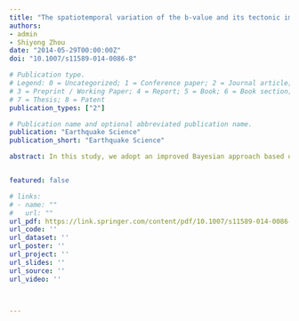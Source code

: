 ```yaml
---
title: "The spatiotemporal variation of the b-value and its tectonic implications in North China"
authors:
- admin
- Shiyong Zhou
date: "2014-05-29T00:00:00Z"
doi: "10.1007/s11589-014-0086-8"

# Publication type.
# Legend: 0 = Uncategorized; 1 = Conference paper; 2 = Journal article;
# 3 = Preprint / Working Paper; 4 = Report; 5 = Book; 6 = Book section;
# 7 = Thesis; 8 = Patent
publication_types: ["2"]

# Publication name and optional abbreviated publication name.
publication: "Earthquake Science"
publication_short: "Earthquake Science"

abstract: In this study, we adopt an improved Bayesian approach based on free-knot B-spline bases to study the spatial and temporal distribution of the b-value. Synthetic tests show that the improved Bayesian approach has a superior performance compared to the Bayesian approach as well as the widely used maximum likelihood estimation (MLE) method in fitting the real variation of b-values. We then apply the improved Bayesian approach to North China and find that the b-value has a clear relevance to seismicity. Temporal changes of b-values are also investigated in two specific areas of North China. We interpret sharp decreases in the b-values as useful messages in earthquake hazard analysis.


featured: false

# links:
# - name: ""
#   url: ""
url_pdf: https://link.springer.com/content/pdf/10.1007/s11589-014-0086-8.pdf
url_code: ''
url_dataset: ''
url_poster: ''
url_project: ''
url_slides: ''
url_source: ''
url_video: ''



---
```


